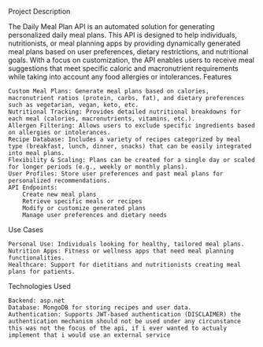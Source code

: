 Project Description

The Daily Meal Plan API is an automated solution for generating personalized daily meal plans. This API is designed to help individuals, nutritionists, or meal planning apps by providing dynamically generated meal plans based on user preferences,
dietary restrictions, and nutritional goals. With a focus on customization, the API enables users to receive meal suggestions that meet specific caloric and macronutrient requirements while taking into account any food allergies or intolerances.
Features

    Custom Meal Plans: Generate meal plans based on calories, macronutrient ratios (protein, carbs, fat), and dietary preferences such as vegetarian, vegan, keto, etc.
    Nutritional Tracking: Provides detailed nutritional breakdowns for each meal (calories, macronutrients, vitamins, etc.).
    Allergen Filtering: Allows users to exclude specific ingredients based on allergies or intolerances.
    Recipe Database: Includes a variety of recipes categorized by meal type (breakfast, lunch, dinner, snacks) that can be easily integrated into meal plans.
    Flexibility & Scaling: Plans can be created for a single day or scaled for longer periods (e.g., weekly or monthly plans).
    User Profiles: Store user preferences and past meal plans for personalized recommendations.
    API Endpoints:
        Create new meal plans
        Retrieve specific meals or recipes
        Modify or customize generated plans
        Manage user preferences and dietary needs

Use Cases

    Personal Use: Individuals looking for healthy, tailored meal plans.
    Nutrition Apps: Fitness or wellness apps that need meal planning functionalities.
    Healthcare: Support for dietitians and nutritionists creating meal plans for patients.

Technologies Used

    Backend: asp.net
    Database: MongoDB for storing recipes and user data.
    Authentication: Supports JWT-based authentication (DISCLAIMER) the authentication mechanism should not be used under any circunstance this was not the focus of the api, if i ever wanted to actualy implement that i would use an external service
